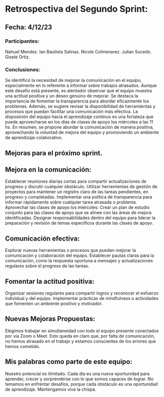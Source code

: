# Retrospectiva del  Segundo Sprint:

## Fecha: 4/12/23

### Participantes:
Nahuel Mendez.
Ian Bautista Salinas.
Nicole Colmenarez.
Julian Sucedo.
Gisele Ortiz.



### Conclusiones:

Se identificó la necesidad de mejorar la comunicación en el equipo, especialmente en lo referente a informar sobre trabajos atrasados. Aunque este desafío está presente, es alentador observar que el equipo muestra una actitud positiva y un deseo genuino de mejorar.
 Se destaca la importancia de fomentar la transparencia para abordar eficazmente los problemas. Además, se sugiere revisar la disponibilidad de herramientas y procesos que puedan facilitar una comunicación más efectiva.
 La disposición del equipo hacia el aprendizaje continuo es una fortaleza que puede aprovecharse en los días de clases de apoyo los miércoles a las 11 hs. 
En resumen, se propone abordar la comunicación de manera positiva, aprovechando la voluntad de mejora del equipo y promoviendo un ambiente de aprendizaje colaborativo.

## Mejoras para el próximo sprint.

## Mejora en la comunicación:

Establecer reuniones diarias cortas para compartir actualizaciones de progreso y discutir cualquier obstáculo.
Utilizar herramientas de gestión de proyectos para mantener un registro claro de las tareas pendientes, en progreso y completadas.
Implementar una política de transparencia para informar rápidamente sobre cualquier tarea atrasada o problema.
Aprovechar las clases de apoyo los miércoles:
Crear un plan de estudio conjunto para las clases de apoyo que se alinee con las áreas de mejora identificadas.
Designar responsabilidades dentro del equipo para liderar la preparación y revisión de temas específicos durante las clases de apoyo.

 ## Comunicación efectiva:
Explorar nuevas herramientas o procesos que puedan mejorar la comunicación y colaboración del equipo.
Establecer pautas claras para la comunicación, como la respuesta oportuna a mensajes y actualizaciones regulares sobre el progreso de las tareas.

## Fomentar la actitud positiva:
Organizar sesiones regulares para compartir logros y reconocer el esfuerzo individual y del equipo.
Implementar prácticas de mindfulness o actividades que fomenten un ambiente positivo y motivador.

## Nuevas Mejoras Propuestas:
Elegimos trabajar en simultaneidad con todo el equipo presente conectados por vía Zoom o Meet. Esto queda en claro que, por falta de comunicación, no hemos atrasado en el trabajo y estamos conscientes de los errores que hemos cometido.

## Mis palabras como parte de este equipo:
 Nuestro potencial es ilimitado. Cada día es una nueva oportunidad para aprender, crecer y sorprenderse con lo que somos capaces de lograr. No temamos en enfrentar desafíos, porque cada obstáculo es una oportunidad de aprendizaje. Mantengamos viva la chispa.

